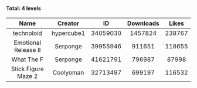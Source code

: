 #### Total: 4 levels

| Name | Creator | ID | Downloads | Likes |
|:---:|:---:|:---:|:---:|:---:|
| technoloid | hypercube1 | 34059030 | 1457824 | 238767
| Emotional Release II | Serponge | 39955946 | 911651 | 118655
| What The F | Serponge | 41621791 | 796987 | 87998
| Stick Figure Maze 2 | Coolyoman | 32713497 | 699197 | 116532
